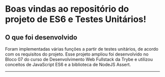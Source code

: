 # Boas vindas ao repositório do projeto de ES6 e Testes Unitários!

## O que foi desenvolvido

Foram implementadas várias funções a partir de testes unitários, de acordo com os requisitos do projeto.
Esse projeto ampliou foi desenvolvido no Bloco 07 do curso de Desenvolvimento Web Fullstack da Trybe e utilizou conceitos de JavaScript ES6 e a biblioteca de NodeJS Assert.

---
